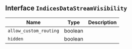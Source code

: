 ## Interface `IndicesDataStreamVisibility`

| Name | Type | Description |
| - | - | - |
| `allow_custom_routing` | boolean | &nbsp; |
| `hidden` | boolean | &nbsp; |
